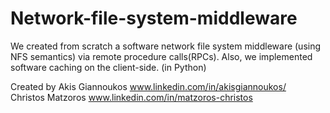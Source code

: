 # Network-file-system-middleware
We created from scratch a software network file system middleware (using NFS semantics) via remote procedure calls(RPCs). Also, we implemented software caching on the client-side. (in Python)

Created by
Akis Giannoukos  www.linkedin.com/in/akisgiannoukos/ 
<br />
Christos Matzoros   www.linkedin.com/in/matzoros-christos

